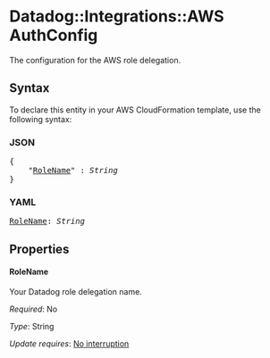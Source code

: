 # Datadog::Integrations::AWS AuthConfig

The configuration for the AWS role delegation.

## Syntax

To declare this entity in your AWS CloudFormation template, use the following syntax:

### JSON

<pre>
{
    "<a href="#rolename" title="RoleName">RoleName</a>" : <i>String</i>
}
</pre>

### YAML

<pre>
<a href="#rolename" title="RoleName">RoleName</a>: <i>String</i>
</pre>

## Properties

#### RoleName

Your Datadog role delegation name.

_Required_: No

_Type_: String

_Update requires_: [No interruption](https://docs.aws.amazon.com/AWSCloudFormation/latest/UserGuide/using-cfn-updating-stacks-update-behaviors.html#update-no-interrupt)

